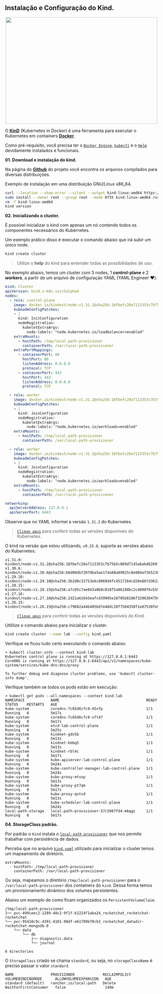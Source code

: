 ## Instalação e Configuração do Kind.

<p align="center">
  <img width="500" height="350" src="https://d33wubrfki0l68.cloudfront.net/d0c94836ab5b896f29728f3c4798054539303799/9f948/logo/logo.png">
</p>

O [**KinD**](https://kind.sigs.k8s.io/) (Kubernetes in Docker) é uma ferramenta para executar o Kubernetes em containers [**Docker**](https://docs.docker.com/).

Como pré-requisito, você precisa ter o [`Docker Engine`](https://docs.docker.com/engine/install/), [`kubectl`](https://kubernetes.io/docs/tasks/tools/#kubectl) e o [`Helm`](https://helm.sh/docs/intro/install/) devidamente instalados e funcionais.

**01. Download e instalação do kind.**

Na página do [**Github**](https://github.com/kubernetes-sigs/kind/releases) do projeto você encontra os arquivos compilados para diversas distribuições.

Exemplo de instalação em uma distribuição GNU/Linux x86_64.

```bash
curl --location --show-error --silent --output kind-linux-amd64 https://github.com/kubernetes-sigs/kind/releases/download/v0.25.0/kind-linux-amd64 && echo "b22ff7e5c02b8011e82cc3223d069d178b9e1543f1deb21e936d11764780a3d8 kind-linux-amd64" | sha256sum --check
sudo install --owner root --group root --mode 0755 kind-linux-amd64 /usr/local/bin/kind
rm -f kind-linux-amd64
kind version
```

**02. Inicializando o cluster.**

É possível inicializar o kind com apenas um nó contendo todos os componentes necessários do Kubernetes.

Um exemplo prático disso é executar o comando abaixo que irá subir um único node.

```bash
kind create cluster
```
> Utilize o **help** do kind para entender todas as possibilidades de uso.

No exemplo abaixo, temos um cluster com 3 nodes, 1 **control-plane** e 2 **workers**, a partir de um arquivo de configuração YAML (YAML Engineer ❤️).

```yaml
kind: Cluster
apiVersion: kind.x-k8s.io/v1alpha4
nodes:
  - role: control-plane
    image: docker.io/kindest/node:v1.31.2@sha256:18fbefc20a7113353c7b75b5c869d7145a6abd6269154825872dc59c1329912e
    kubeadmConfigPatches:
    - |
      kind: InitConfiguration
      nodeRegistration:
        kubeletExtraArgs:
          node-labels: "node.kubernetes.io/loadbalancer=enabled"
    extraMounts:
      - hostPath: /tmp/local-path-provisioner
        containerPath: /var/local-path-provisioner
    extraPortMappings:
      - containerPort: 80
        hostPort: 80
        listenAddress: 0.0.0.0
        protocol: TCP
      - containerPort: 443
        hostPort: 443
        listenAddress: 0.0.0.0
        protocol: TCP

  - role: worker
    image: docker.io/kindest/node:v1.31.2@sha256:18fbefc20a7113353c7b75b5c869d7145a6abd6269154825872dc59c1329912e
    kubeadmConfigPatches:
    - |
      kind: JoinConfiguration
      nodeRegistration:
        kubeletExtraArgs:
          node-labels: "node.kubernetes.io/workloads=enabled"
    extraMounts:
      - hostPath: /tmp/local-path-provisioner
        containerPath: /var/local-path-provisioner

  - role: worker
    image: docker.io/kindest/node:v1.31.2@sha256:18fbefc20a7113353c7b75b5c869d7145a6abd6269154825872dc59c1329912e
    kubeadmConfigPatches:
    - |
      kind: JoinConfiguration
      nodeRegistration:
        kubeletExtraArgs:
          node-labels: "node.kubernetes.io/workloads=enabled"
    extraMounts:
      - hostPath: /tmp/local-path-provisioner
        containerPath: /var/local-path-provisioner

networking:
  apiServerAddress: 127.0.0.1
  apiServerPort: 6443
```

Observe que no YAML informei a versão `1.31.2` do Kubernetes.
> [`Clique aqui`](https://kubernetes.io/releases/) para conferir todas as versões disponíveis do Kubernetes.

O kind na versão que estou utilizando, `v0.25.0`, suporta as versões abaixo do Kubernetes:

```
v1.31.0: kindest/node:v1.31.2@sha256:18fbefc20a7113353c7b75b5c869d7145a6abd6269154825872dc59c1329912e
v1.30.6: kindest/node:v1.30.6@sha256:b6d08db72079ba5ae1f4a88a09025c0a904af3b52387643c285442afb05ab994
v1.29.10: kindest/node:v1.29.10@sha256:3b2d8c31753e6c8069d4fc4517264cd20e86fd36220671fb7d0a5855103aa84b
v1.28.15: kindest/node:v1.28.15@sha256:a7c05c7ae043a0b8c818f5a06188bc2c4098f6cb59ca7d1856df00375d839251
v1.27.16: kindest/node:v1.27.16@sha256:2d21a61643eafc439905e18705b8186f3296384750a835ad7a005dceb9546d20
v1.26.15: kindest/node:v1.26.15@sha256:c79602a44b4056d7e48dc20f7504350f1e87530fe953428b792def00bc1076dd
```
> [`Clique aqui`](https://github.com/kubernetes-sigs/kind/releases) para conferir todas as versões disponíveis do Kind.

Utililize o comando abaixo para inicializar o cluster.
```bash
kind create cluster --name lab --config kind.yaml
```

Verifique se ficou tudo certo executando o comando abaixo:

```
➜ kubectl cluster-info --context kind-lab
Kubernetes control plane is running at https://127.0.0.1:6443
CoreDNS is running at https://127.0.0.1:6443/api/v1/namespaces/kube-system/services/kube-dns:dns/proxy

To further debug and diagnose cluster problems, use 'kubectl cluster-info dump'.
```

Verifique também se todos os pods estão em execução:

```
➜ kubectl get pods --all-namespaces --context kind-lab
NAMESPACE            NAME                                        READY   STATUS    RESTARTS   AGE
kube-system          coredns-7c65d6cfc9-45xfp                    1/1     Running   0          5m17s
kube-system          coredns-7c65d6cfc9-sft47                    1/1     Running   0          5m17s
kube-system          etcd-lab-control-plane                      1/1     Running   0          5m25s
kube-system          kindnet-gdv5b                               1/1     Running   0          5m13s
kube-system          kindnet-kmbq5                               1/1     Running   0          5m13s
kube-system          kindnet-rbl4c                               1/1     Running   0          5m17s
kube-system          kube-apiserver-lab-control-plane            1/1     Running   0          5m24s
kube-system          kube-controller-manager-lab-control-plane   1/1     Running   0          5m24s
kube-system          kube-proxy-mtvxp                            1/1     Running   0          5m13s
kube-system          kube-proxy-pt7qm                            1/1     Running   0          5m17s
kube-system          kube-proxy-qntvd                            1/1     Running   0          5m13s
kube-system          kube-scheduler-lab-control-plane            1/1     Running   0          5m24s
local-path-storage   local-path-provisioner-57c5987fd4-m6qgz     1/1     Running   0          5m17s
```

**04. StorageClass padrão.**

Por padrão o `Kind` instala o [`local-path-provisioner`](https://github.com/rancher/local-path-provisioner) que nos permite trabalhar com persistência de dados.

Perceba que no arquivo [`kind.yaml`](kind.yaml) utilizado para inicializar o cluster temos um mapeamento de diretório.

```
extraMounts:
  - hostPath: /tmp/local-path-provisioner
    containerPath: /var/local-path-provisioner
```

Ou seja, mapeamos o diretório `/tmp/local-path-provisioner` para o `/var/local-path-provisioner` dos containers do `kind`. Dessa forma temos um provisionamento dinâmico dos volumes persistentes.

Abaixo um exemplo de como ficam organizados os `PersistentVolumeClaim`.
```
/tmp/local-path-provisioner
├── pvc-499ceec2-1289-48c2-9f1f-b2224f1aba24_rocketchat_rocketchat-rocketchat
└── pvc-95410c9c-4391-4101-98df-e61709b70cb3_rocketchat_datadir-rocketchat-mongodb-0
    └── data
        └── db
            ├── diagnostic.data
            └── journal

6 directories
```

O `StorageClass` criado se chama `standard`, ou seja, no `storageClassName` é preciso passar o valor `standard`.

```
NAME                 PROVISIONER             RECLAIMPOLICY   VOLUMEBINDINGMODE      ALLOWVOLUMEEXPANSION   AGE
standard (default)   rancher.io/local-path   Delete          WaitForFirstConsumer   false                  149m
```
